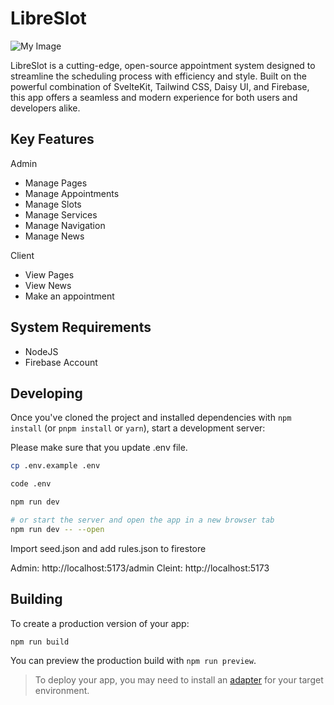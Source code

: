 # LibreSlot

![My Image](https://raw.github.com/johndavedecano/libreslot/main/logo.png)

LibreSlot is a cutting-edge, open-source appointment system designed to streamline the scheduling process with efficiency and style. Built on the powerful combination of SvelteKit, Tailwind CSS, Daisy UI, and Firebase, this app offers a seamless and modern experience for both users and developers alike.

## Key Features

Admin
- Manage Pages
- Manage Appointments
- Manage Slots
- Manage Services
- Manage Navigation
- Manage News
  
Client
- View Pages
- View News
- Make an appointment

## System Requirements

- NodeJS
- Firebase Account

## Developing

Once you've cloned the project and installed dependencies with `npm install` (or `pnpm install` or `yarn`), start a development server:

Please make sure that you update .env file.

```bash
cp .env.example .env

code .env

```

```bash
npm run dev

# or start the server and open the app in a new browser tab
npm run dev -- --open
```

Import seed.json and add rules.json to firestore

Admin: http://localhost:5173/admin
Cleint: http://localhost:5173

## Building

To create a production version of your app:

```bash
npm run build
```

You can preview the production build with `npm run preview`.

> To deploy your app, you may need to install an [adapter](https://kit.svelte.dev/docs/adapters) for your target environment.
